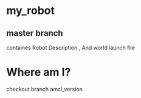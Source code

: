 # my_robot

## master branch
containes Robot Description , And world launch file

# Where am I?
checkout branch amcl_version
